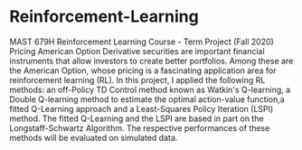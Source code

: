 # Reinforcement-Learning 
MAST 679H Reinforcement Learning Course - Term Project (Fall 2020)
Pricing American Option
Derivative securities are important financial instruments that allow investors to create better portfolios. Among these are the American Option, whose pricing is a fascinating
application area for reinforcement learning (RL). In this project, I applied the following RL methods: an off-Policy TD Control method known as Watkin's Q-learning, a Double Q-learning method to estimate the optimal action-value function,a fitted Q-Learning approach and a Least-Squares Policy Iteration (LSPI) method. The fitted Q-Learning and the LSPI are based in part on the Longstaff-Schwartz Algorithm. The respective performances of these methods will be evaluated on simulated data.
